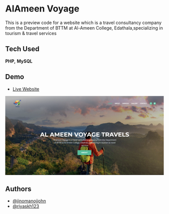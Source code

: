 # AlAmeen Voyage

This is a preview code for a website which is a travel consultancy company from the Department of BTTM at Al-Ameen College, Edathala,specializing in tourism & travel services

## Tech Used

**PHP,** **MySQL**

## Demo

 - [Live Website](https://alameenvoyage.com/)
 <p>
    <img src="preview/voyage.png"/>
</p>
  
## Authors
- [@jinomanojjohn](https://www.github.com/jinomanojjohn)
- [@riyaskh123](https://www.github.com/Riyaskh123)


